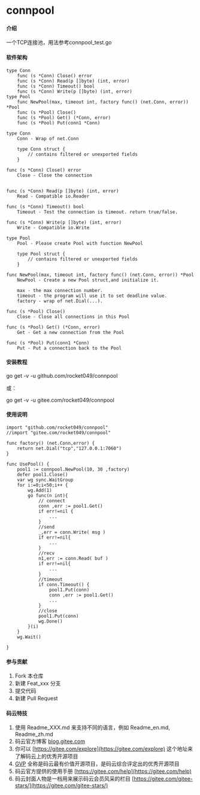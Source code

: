 # connpool

#### 介绍
一个TCP连接池，用法参考connpool_test.go

#### 软件架构
```
type Conn
    func (s *Conn) Close() error
    func (s *Conn) Read(p []byte) (int, error)
    func (s *Conn) Timeout() bool
    func (s *Conn) Write(p []byte) (int, error)
type Pool
    func NewPool(max, timeout int, factory func() (net.Conn, error)) *Pool
    func (s *Pool) Close()
    func (s *Pool) Get() (*Conn, error)
    func (s *Pool) Put(conn1 *Conn)

type Conn
	Conn - Wrap of net.Conn

	type Conn struct {
	    // contains filtered or unexported fields
	}

func (s *Conn) Close() error
	Close - Close the connection


func (s *Conn) Read(p []byte) (int, error)
	Read - Compatible io.Reader

func (s *Conn) Timeout() bool
	Timeout - Test the connection is timeout. return true/false.

func (s *Conn) Write(p []byte) (int, error)
	Write - Compatible io.Write

type Pool
	Pool - Please create Pool with function NewPool

	type Pool struct {
	    // contains filtered or unexported fields
	}

func NewPool(max, timeout int, factory func() (net.Conn, error)) *Pool
	NewPool - Create a new Pool struct,and initialize it.

	max - the max connection number.
	timeout - the program will use it to set deadline value.
	factory - wrap of net.Dial(...).

func (s *Pool) Close()
	Close - Close all connections in this Pool

func (s *Pool) Get() (*Conn, error)
	Get - Get a new connection from the Pool

func (s *Pool) Put(conn1 *Conn)
	Put - Put a connection back to the Pool
```

#### 安装教程

go get -v -u github.com/rocket049/connpool

或：

go get -v -u gitee.com/rocket049/connpool

#### 使用说明

```
import "github.com/rocket049/connpool"
//import "gitee.com/rocket049/connpool"

func factory() (net.Conn,error) {
	return net.Dial("tcp","127.0.0.1:7060")
}

func UsePool() {
	pool1 := connpool.NewPool(10, 30 ,factory)
	defer pool1.Close()
	var wg sync.WaitGroup
	for i:=0;i<50;i++ {
		wg.Add(1)
		go func(n int){
		    // connect
			conn ,err := pool1.Get()
			if err!=nil {
				...
			}
			//send
			_,err = conn.Write( msg )
			if err!=nil{
				...
			}
			//recv
			n1,err := conn.Read( buf )
			if err!=nil{
				...
			}
			//timeout
			if conn.Timeout() {
				pool1.Put(conn)
				conn ,err := pool1.Get()
				...
			}
			//close
			pool1.Put(conn)
			wg.Done()
		}(i)
	}
	wg.Wait()

}
```

#### 参与贡献

1. Fork 本仓库
2. 新建 Feat_xxx 分支
3. 提交代码
4. 新建 Pull Request


#### 码云特技

1. 使用 Readme\_XXX.md 来支持不同的语言，例如 Readme\_en.md, Readme\_zh.md
2. 码云官方博客 [blog.gitee.com](https://blog.gitee.com)
3. 你可以 [https://gitee.com/explore](https://gitee.com/explore) 这个地址来了解码云上的优秀开源项目
4. [GVP](https://gitee.com/gvp) 全称是码云最有价值开源项目，是码云综合评定出的优秀开源项目
5. 码云官方提供的使用手册 [https://gitee.com/help](https://gitee.com/help)
6. 码云封面人物是一档用来展示码云会员风采的栏目 [https://gitee.com/gitee-stars/](https://gitee.com/gitee-stars/)
